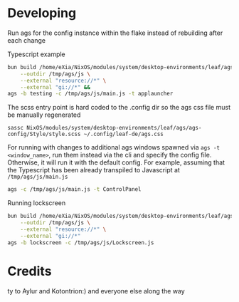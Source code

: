 # Developing
Run ags for the config instance within the flake instead of rebuilding after each change

Typescript example
```sh
bun build /home/eXia/NixOS/modules/system/desktop-environments/leaf/ags/ags-config/main.ts \
    --outdir /tmp/ags/js \
    --external "resource://*" \
    --external "gi://*" &&
ags -b testing -c /tmp/ags/js/main.js -t applauncher
```

The scss entry point is hard coded to the .config dir so the ags css file must be manually regenerated
```
sassc NixOS/modules/system/desktop-environments/leaf/ags/ags-config/Style/style.scss ~/.config/leaf-de/ags.css
```

For running with changes to additional ags windows spawned via `ags -t <window_name>`, run them instead via the cli and specify the config file.  
Otherwise, it will run it with the default config.
For example, assuming that the Typescript has been already transpiled to Javascript at `/tmp/ags/js/main.js`
```sh
ags -c /tmp/ags/js/main.js -t ControlPanel
```

Running lockscreen
```sh
bun build /home/eXia/NixOS/modules/system/desktop-environments/leaf/ags/ags-config/Lockscreen.js \
    --outdir /tmp/ags/js \
    --external "resource://*" \
    --external "gi://*"
ags -b lockscreen -c /tmp/ags/js/Lockscreen.js
```


# Credits
ty to Aylur and Kotontrion:)
and everyone else along the way

